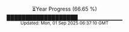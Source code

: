 <p align="center">
⏳Year Progress (66.65 %) <br>
███████████████████▁▁▁▁▁▁▁▁▁▁▁ <br>
<sub>Updated: Mon, 01 Sep 2025 06:37:10 GMT</sub>
</p>

